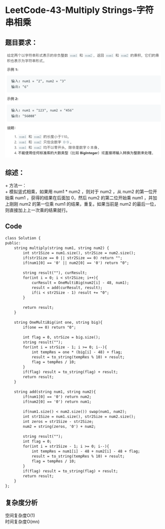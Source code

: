# LeetCode-43-Multiply Strings-字符串相乘

## 题目要求：
![avatar](https://github.com/JakeChanFangZiyuan20/MyLeetCode/blob/master/img/43.png)

## 综述：  
\+ 方法一：  
\+ 模拟竖式相乘，如果用 num1 * num2 ，则对于 num2 ，从 num2 的第一位开始乘 num1 ，获得的结果在后面加 0，然后 num2 的第二位开始乘 num1 ，并加上刚刚 num2 的第一位乘 num1 的结果，重复。如果当前是 num2 的最后一位，则直接加上上一次乘的结果就行。  


## Code
```
class Solution {
public:
    string multiply(string num1, string num2) {
        int str1Size = num1.size(), str2Size = num2.size();
        if(str1Size == 0 || str2Size == 0) return "";
        if(num1[0] == '0' || num2[0] == '0') return "0";

        string result(""), curResult;
        for(int i = 0; i < str2Size; i++){
            curResult = OneMultiBig(num2[i] - 48, num1);
            result = add(curResult, result);
            if(i < str2Size - 1) result += "0";
        }

        return result;
    }

    string OneMultiBig(int one, string big){
        if(one == 0) return "0";

        int flag = 0, strSize = big.size();
        string result("");
        for(int i = strSize - 1; i >= 0; i--){
            int tempRes = one * (big[i] - 48) + flag;
            result = to_string(tempRes % 10) + result;
            flag = tempRes / 10;
        }
        if(flag) result = to_string(flag) + result;
        return result;
    }

    string add(string num1, string num2){
        if(num1[0] == '0') return num2;
        if(num2[0] == '0') return num1;

        if(num1.size() < num2.size()) swap(num1, num2);
        int str1Size = num1.size(), str2Size = num2.size();
        int zeros = str1Size - str2Size;
        num2 = string(zeros, '0') + num2;

        string result("");
        int flag = 0;
        for(int i = str1Size - 1; i >= 0; i--){
            int tempRes = num1[i] - 48 + num2[i] - 48 + flag;
            result = to_string(tempRes % 10) + result;
            flag = tempRes / 10;
        }
        if(flag) result = to_string(flag) + result;
        return result;
    }
};
```


## 复杂度分析
空间复杂度O(1)  
时间复杂度O(mn)  

